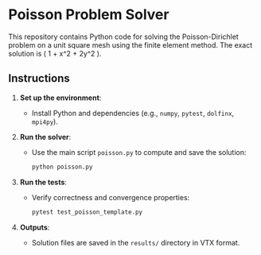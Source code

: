 # Poisson Problem Solver

This repository contains Python code for solving the Poisson-Dirichlet problem on a unit square mesh using the finite element method. The exact solution is \( 1 + x^2 + 2y^2 \).

## Instructions

1. **Set up the environment**:
   - Install Python and dependencies (e.g., `numpy`, `pytest`, `dolfinx`, `mpi4py`).

2. **Run the solver**:
   - Use the main script `poisson.py` to compute and save the solution:
     ```bash
     python poisson.py
     ```

3. **Run the tests**:
   - Verify correctness and convergence properties:
     ```bash
     pytest test_poisson_template.py
     ```

4. **Outputs**:
   - Solution files are saved in the `results/` directory in VTX format.

